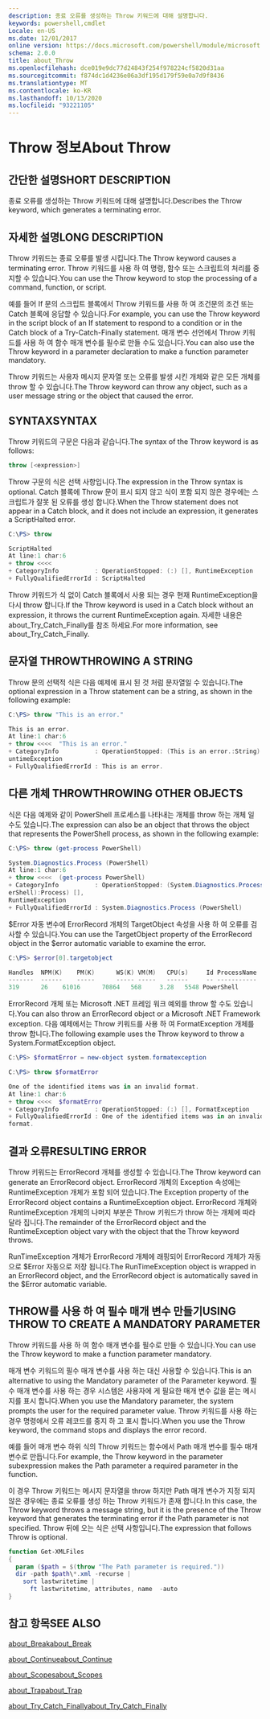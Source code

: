 ```yaml
---
description: 종료 오류를 생성하는 Throw 키워드에 대해 설명합니다.
keywords: powershell,cmdlet
Locale: en-US
ms.date: 12/01/2017
online version: https://docs.microsoft.com/powershell/module/microsoft.powershell.core/about/about_throw?view=powershell-6&WT.mc_id=ps-gethelp
schema: 2.0.0
title: about_Throw
ms.openlocfilehash: dce019e9dc77d24843f254f978224cf5820d31aa
ms.sourcegitcommit: f874dc1d4236e06a3df195d179f59e0a7d9f8436
ms.translationtype: MT
ms.contentlocale: ko-KR
ms.lasthandoff: 10/13/2020
ms.locfileid: "93221105"
---
```

# <a name="about-throw"></a><span data-ttu-id="25a19-104">Throw 정보</span><span class="sxs-lookup"><span data-stu-id="25a19-104">About Throw</span></span>

## <a name="short-description"></a><span data-ttu-id="25a19-105">간단한 설명</span><span class="sxs-lookup"><span data-stu-id="25a19-105">SHORT DESCRIPTION</span></span>
<span data-ttu-id="25a19-106">종료 오류를 생성하는 Throw 키워드에 대해 설명합니다.</span><span class="sxs-lookup"><span data-stu-id="25a19-106">Describes the Throw keyword, which generates a terminating error.</span></span>

## <a name="long-description"></a><span data-ttu-id="25a19-107">자세한 설명</span><span class="sxs-lookup"><span data-stu-id="25a19-107">LONG DESCRIPTION</span></span>

<span data-ttu-id="25a19-108">Throw 키워드는 종료 오류를 발생 시킵니다.</span><span class="sxs-lookup"><span data-stu-id="25a19-108">The Throw keyword causes a terminating error.</span></span> <span data-ttu-id="25a19-109">Throw 키워드를 사용 하 여 명령, 함수 또는 스크립트의 처리를 중지할 수 있습니다.</span><span class="sxs-lookup"><span data-stu-id="25a19-109">You can use the Throw keyword to stop the processing of a command, function, or script.</span></span>

<span data-ttu-id="25a19-110">예를 들어 If 문의 스크립트 블록에서 Throw 키워드를 사용 하 여 조건문의 조건 또는 Catch 블록에 응답할 수 있습니다.</span><span class="sxs-lookup"><span data-stu-id="25a19-110">For example, you can use the Throw keyword in the script block of an If statement to respond to a condition or in the Catch block of a Try-Catch-Finally statement.</span></span> <span data-ttu-id="25a19-111">매개 변수 선언에서 Throw 키워드를 사용 하 여 함수 매개 변수를 필수로 만들 수도 있습니다.</span><span class="sxs-lookup"><span data-stu-id="25a19-111">You can also use the Throw keyword in a parameter declaration to make a function parameter mandatory.</span></span>

<span data-ttu-id="25a19-112">Throw 키워드는 사용자 메시지 문자열 또는 오류를 발생 시킨 개체와 같은 모든 개체를 throw 할 수 있습니다.</span><span class="sxs-lookup"><span data-stu-id="25a19-112">The Throw keyword can throw any object, such as a user message string or the object that caused the error.</span></span>

## <a name="syntax"></a><span data-ttu-id="25a19-113">SYNTAX</span><span class="sxs-lookup"><span data-stu-id="25a19-113">SYNTAX</span></span>

<span data-ttu-id="25a19-114">Throw 키워드의 구문은 다음과 같습니다.</span><span class="sxs-lookup"><span data-stu-id="25a19-114">The syntax of the Throw keyword is as follows:</span></span>

```powershell
throw [<expression>]
```

<span data-ttu-id="25a19-115">Throw 구문의 식은 선택 사항입니다.</span><span class="sxs-lookup"><span data-stu-id="25a19-115">The expression in the Throw syntax is optional.</span></span> <span data-ttu-id="25a19-116">Catch 블록에 Throw 문이 표시 되지 않고 식이 포함 되지 않은 경우에는 스크립트가 잘못 된 오류를 생성 합니다.</span><span class="sxs-lookup"><span data-stu-id="25a19-116">When the Throw statement does not appear in a Catch block, and it does not include an expression, it generates a ScriptHalted error.</span></span>

```powershell
C:\PS> throw

ScriptHalted
At line:1 char:6
+ throw <<<<
+ CategoryInfo          : OperationStopped: (:) [], RuntimeException
+ FullyQualifiedErrorId : ScriptHalted
```

<span data-ttu-id="25a19-117">Throw 키워드가 식 없이 Catch 블록에서 사용 되는 경우 현재 RuntimeException을 다시 throw 합니다.</span><span class="sxs-lookup"><span data-stu-id="25a19-117">If the Throw keyword is used in a Catch block without an expression, it throws the current RuntimeException again.</span></span> <span data-ttu-id="25a19-118">자세한 내용은 about_Try_Catch_Finally를 참조 하세요.</span><span class="sxs-lookup"><span data-stu-id="25a19-118">For more information, see about_Try_Catch_Finally.</span></span>

## <a name="throwing-a-string"></a><span data-ttu-id="25a19-119">문자열 THROW</span><span class="sxs-lookup"><span data-stu-id="25a19-119">THROWING A STRING</span></span>

<span data-ttu-id="25a19-120">Throw 문의 선택적 식은 다음 예제에 표시 된 것 처럼 문자열일 수 있습니다.</span><span class="sxs-lookup"><span data-stu-id="25a19-120">The optional expression in a Throw statement can be a string, as shown in the following example:</span></span>

```powershell
C:\PS> throw "This is an error."

This is an error.
At line:1 char:6
+ throw <<<<  "This is an error."
+ CategoryInfo          : OperationStopped: (This is an error.:String) [], R
untimeException
+ FullyQualifiedErrorId : This is an error.
```

## <a name="throwing-other-objects"></a><span data-ttu-id="25a19-121">다른 개체 THROW</span><span class="sxs-lookup"><span data-stu-id="25a19-121">THROWING OTHER OBJECTS</span></span>

<span data-ttu-id="25a19-122">식은 다음 예제와 같이 PowerShell 프로세스를 나타내는 개체를 throw 하는 개체 일 수도 있습니다.</span><span class="sxs-lookup"><span data-stu-id="25a19-122">The expression can also be an object that throws the object that represents the PowerShell process, as shown in the following example:</span></span>

```powershell
C:\PS> throw (get-process PowerShell)

System.Diagnostics.Process (PowerShell)
At line:1 char:6
+ throw <<<<  (get-process PowerShell)
+ CategoryInfo          : OperationStopped: (System.Diagnostics.Process (Pow
erShell):Process) [],
RuntimeException
+ FullyQualifiedErrorId : System.Diagnostics.Process (PowerShell)
```

<span data-ttu-id="25a19-123">$Error 자동 변수에 ErrorRecord 개체의 TargetObject 속성을 사용 하 여 오류를 검사할 수 있습니다.</span><span class="sxs-lookup"><span data-stu-id="25a19-123">You can use the TargetObject property of the ErrorRecord object in the $error automatic variable to examine the error.</span></span>

```powershell
C:\PS> $error[0].targetobject

Handles  NPM(K)    PM(K)      WS(K) VM(M)   CPU(s)     Id ProcessName
-------  ------    -----      ----- -----   ------     -- -----------
319      26    61016      70864   568     3.28   5548 PowerShell
```

<span data-ttu-id="25a19-124">ErrorRecord 개체 또는 Microsoft .NET 프레임 워크 예외를 throw 할 수도 있습니다.</span><span class="sxs-lookup"><span data-stu-id="25a19-124">You can also throw an ErrorRecord object or a Microsoft .NET Framework exception.</span></span> <span data-ttu-id="25a19-125">다음 예제에서는 Throw 키워드를 사용 하 여 FormatException 개체를 throw 합니다.</span><span class="sxs-lookup"><span data-stu-id="25a19-125">The following example uses the Throw keyword to throw a System.FormatException object.</span></span>

```powershell
C:\PS> $formatError = new-object system.formatexception

C:\PS> throw $formatError

One of the identified items was in an invalid format.
At line:1 char:6
+ throw <<<<  $formatError
+ CategoryInfo          : OperationStopped: (:) [], FormatException
+ FullyQualifiedErrorId : One of the identified items was in an invalid
format.
```

## <a name="resulting-error"></a><span data-ttu-id="25a19-126">결과 오류</span><span class="sxs-lookup"><span data-stu-id="25a19-126">RESULTING ERROR</span></span>

<span data-ttu-id="25a19-127">Throw 키워드는 ErrorRecord 개체를 생성할 수 있습니다.</span><span class="sxs-lookup"><span data-stu-id="25a19-127">The Throw keyword can generate an ErrorRecord object.</span></span> <span data-ttu-id="25a19-128">ErrorRecord 개체의 Exception 속성에는 RuntimeException 개체가 포함 되어 있습니다.</span><span class="sxs-lookup"><span data-stu-id="25a19-128">The Exception property of the ErrorRecord object contains a RuntimeException object.</span></span> <span data-ttu-id="25a19-129">ErrorRecord 개체와 RuntimeException 개체의 나머지 부분은 Throw 키워드가 throw 하는 개체에 따라 달라 집니다.</span><span class="sxs-lookup"><span data-stu-id="25a19-129">The remainder of the ErrorRecord object and the RuntimeException object vary with the object that the Throw keyword throws.</span></span>

<span data-ttu-id="25a19-130">RunTimeException 개체가 ErrorRecord 개체에 래핑되어 ErrorRecord 개체가 자동으로 $Error 자동으로 저장 됩니다.</span><span class="sxs-lookup"><span data-stu-id="25a19-130">The RunTimeException object is wrapped in an ErrorRecord object, and the ErrorRecord object is automatically saved in the $Error automatic variable.</span></span>

## <a name="using-throw-to-create-a-mandatory-parameter"></a><span data-ttu-id="25a19-131">THROW를 사용 하 여 필수 매개 변수 만들기</span><span class="sxs-lookup"><span data-stu-id="25a19-131">USING THROW TO CREATE A MANDATORY PARAMETER</span></span>

<span data-ttu-id="25a19-132">Throw 키워드를 사용 하 여 함수 매개 변수를 필수로 만들 수 있습니다.</span><span class="sxs-lookup"><span data-stu-id="25a19-132">You can use the Throw keyword to make a function parameter mandatory.</span></span>

<span data-ttu-id="25a19-133">매개 변수 키워드의 필수 매개 변수를 사용 하는 대신 사용할 수 있습니다.</span><span class="sxs-lookup"><span data-stu-id="25a19-133">This is an alternative to using the Mandatory parameter of the Parameter keyword.</span></span> <span data-ttu-id="25a19-134">필수 매개 변수를 사용 하는 경우 시스템은 사용자에 게 필요한 매개 변수 값을 묻는 메시지를 표시 합니다.</span><span class="sxs-lookup"><span data-stu-id="25a19-134">When you use the Mandatory parameter, the system prompts the user for the required parameter value.</span></span> <span data-ttu-id="25a19-135">Throw 키워드를 사용 하는 경우 명령에서 오류 레코드를 중지 하 고 표시 합니다.</span><span class="sxs-lookup"><span data-stu-id="25a19-135">When you use the Throw keyword, the command stops and displays the error record.</span></span>

<span data-ttu-id="25a19-136">예를 들어 매개 변수 하위 식의 Throw 키워드는 함수에서 Path 매개 변수를 필수 매개 변수로 만듭니다.</span><span class="sxs-lookup"><span data-stu-id="25a19-136">For example, the Throw keyword in the parameter subexpression makes the Path parameter a required parameter in the function.</span></span>

<span data-ttu-id="25a19-137">이 경우 Throw 키워드는 메시지 문자열을 throw 하지만 Path 매개 변수가 지정 되지 않은 경우에는 종료 오류를 생성 하는 Throw 키워드가 존재 합니다.</span><span class="sxs-lookup"><span data-stu-id="25a19-137">In this case, the Throw keyword throws a message string, but it is the presence of the Throw keyword that generates the terminating error if the Path parameter is not specified.</span></span> <span data-ttu-id="25a19-138">Throw 뒤에 오는 식은 선택 사항입니다.</span><span class="sxs-lookup"><span data-stu-id="25a19-138">The expression that follows Throw is optional.</span></span>

```powershell
function Get-XMLFiles
{
  param ($path = $(throw "The Path parameter is required."))
  dir -path $path\*.xml -recurse |
    sort lastwritetime |
      ft lastwritetime, attributes, name  -auto
}
```

## <a name="see-also"></a><span data-ttu-id="25a19-139">참고 항목</span><span class="sxs-lookup"><span data-stu-id="25a19-139">SEE ALSO</span></span>

[<span data-ttu-id="25a19-140">about_Break</span><span class="sxs-lookup"><span data-stu-id="25a19-140">about_Break</span></span>](about_Break.md)

[<span data-ttu-id="25a19-141">about_Continue</span><span class="sxs-lookup"><span data-stu-id="25a19-141">about_Continue</span></span>](about_Continue.md)

[<span data-ttu-id="25a19-142">about_Scopes</span><span class="sxs-lookup"><span data-stu-id="25a19-142">about_Scopes</span></span>](about_Scopes.md)

[<span data-ttu-id="25a19-143">about_Trap</span><span class="sxs-lookup"><span data-stu-id="25a19-143">about_Trap</span></span>](about_Trap.md)

[<span data-ttu-id="25a19-144">about_Try_Catch_Finally</span><span class="sxs-lookup"><span data-stu-id="25a19-144">about_Try_Catch_Finally</span></span>](about_Try_Catch_Finally.md)
